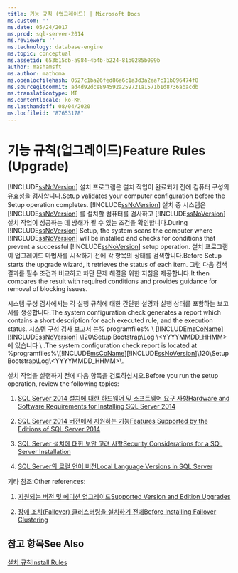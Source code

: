 ```yaml
---
title: 기능 규칙 (업그레이드) | Microsoft Docs
ms.custom: ''
ms.date: 05/24/2017
ms.prod: sql-server-2014
ms.reviewer: ''
ms.technology: database-engine
ms.topic: conceptual
ms.assetid: 653b15db-a984-4b4b-b224-81b0285b099b
author: mashamsft
ms.author: mathoma
ms.openlocfilehash: 0527c1ba26fed86a6c1a3d3a2ea7c11b096474f8
ms.sourcegitcommit: ad4d92dce894592a259721a1571b1d8736abacdb
ms.translationtype: MT
ms.contentlocale: ko-KR
ms.lasthandoff: 08/04/2020
ms.locfileid: "87653178"
---
```

# <a name="feature-rules-upgrade"></a><span data-ttu-id="82945-102">기능 규칙(업그레이드)</span><span class="sxs-lookup"><span data-stu-id="82945-102">Feature Rules (Upgrade)</span></span>
  [!INCLUDE[ssNoVersion](../../includes/ssnoversion-md.md)] <span data-ttu-id="82945-103">설치 프로그램은 설치 작업이 완료되기 전에 컴퓨터 구성의 유효성을 검사합니다.</span><span class="sxs-lookup"><span data-stu-id="82945-103">Setup validates your computer configuration before the Setup operation completes.</span></span> <span data-ttu-id="82945-104">[!INCLUDE[ssNoVersion](../../includes/ssnoversion-md.md)] 설치 중 시스템은 [!INCLUDE[ssNoVersion](../../includes/ssnoversion-md.md)] 를 설치할 컴퓨터를 검사하고 [!INCLUDE[ssNoVersion](../../includes/ssnoversion-md.md)] 설치 작업이 성공하는 데 방해가 될 수 있는 조건을 확인합니다.</span><span class="sxs-lookup"><span data-stu-id="82945-104">During [!INCLUDE[ssNoVersion](../../includes/ssnoversion-md.md)] Setup, the system scans the computer where [!INCLUDE[ssNoVersion](../../includes/ssnoversion-md.md)] will be installed and checks for conditions that prevent a successful [!INCLUDE[ssNoVersion](../../includes/ssnoversion-md.md)] setup operation.</span></span> <span data-ttu-id="82945-105">설치 프로그램이 업그레이드 마법사를 시작하기 전에 각 항목의 상태를 검색합니다.</span><span class="sxs-lookup"><span data-stu-id="82945-105">Before Setup starts the upgrade wizard, it retrieves the status of each item.</span></span> <span data-ttu-id="82945-106">그런 다음 검색 결과를 필수 조건과 비교하고 차단 문제 해결을 위한 지침을 제공합니다.</span><span class="sxs-lookup"><span data-stu-id="82945-106">It then compares the result with required conditions and provides guidance for removal of blocking issues.</span></span>  
  
 <span data-ttu-id="82945-107">시스템 구성 검사에서는 각 실행 규칙에 대한 간단한 설명과 실행 상태를 포함하는 보고서를 생성합니다.</span><span class="sxs-lookup"><span data-stu-id="82945-107">The system configuration check generates a report which contains a short description for each executed rule, and the execution status.</span></span> <span data-ttu-id="82945-108">시스템 구성 검사 보고서 는% programfiles% \\ [!INCLUDE[msCoName](../../includes/msconame-md.md)] [!INCLUDE[ssNoVersion](../../includes/ssnoversion-md.md)] \120\Setup Bootstrap\Log \\<YYYYMMDD_HHMM>에 있습니다 \\ .</span><span class="sxs-lookup"><span data-stu-id="82945-108">The system configuration check report is located at %programfiles%\\[!INCLUDE[msCoName](../../includes/msconame-md.md)][!INCLUDE[ssNoVersion](../../includes/ssnoversion-md.md)]\120\Setup Bootstrap\Log\\<YYYYMMDD_HHMM>\\.</span></span>  
  
 <span data-ttu-id="82945-109">설치 작업을 실행하기 전에 다음 항목을 검토하십시오.</span><span class="sxs-lookup"><span data-stu-id="82945-109">Before you run the setup operation, review the following topics:</span></span>  
  
1.  [<span data-ttu-id="82945-110">SQL Server 2014 설치에 대한 하드웨어 및 소프트웨어 요구 사항</span><span class="sxs-lookup"><span data-stu-id="82945-110">Hardware and Software Requirements for Installing SQL Server 2014</span></span>](hardware-and-software-requirements-for-installing-sql-server.md)  
  
2.  [<span data-ttu-id="82945-111">SQL Server 2014 버전에서 지원하는 기능</span><span class="sxs-lookup"><span data-stu-id="82945-111">Features Supported by the Editions of SQL Server 2014</span></span>](../../../2014/getting-started/features-supported-by-the-editions-of-sql-server-2014.md)  
  
3.  [<span data-ttu-id="82945-112">SQL Server 설치에 대한 보안 고려 사항</span><span class="sxs-lookup"><span data-stu-id="82945-112">Security Considerations for a SQL Server Installation</span></span>](../../../2014/sql-server/install/security-considerations-for-a-sql-server-installation.md)  
  
4.  [<span data-ttu-id="82945-113">SQL Server의 로컬 언어 버전</span><span class="sxs-lookup"><span data-stu-id="82945-113">Local Language Versions in SQL Server</span></span>](../../../2014/sql-server/install/local-language-versions-in-sql-server.md)  
  
 <span data-ttu-id="82945-114">기타 참조:</span><span class="sxs-lookup"><span data-stu-id="82945-114">Other references:</span></span>  
  
1.  [<span data-ttu-id="82945-115">지원되는 버전 및 에디션 업그레이드</span><span class="sxs-lookup"><span data-stu-id="82945-115">Supported Version and Edition Upgrades</span></span>](../../database-engine/install-windows/supported-version-and-edition-upgrades.md)  
  
2.  [<span data-ttu-id="82945-116">장애 조치(Failover) 클러스터링을 설치하기 전에</span><span class="sxs-lookup"><span data-stu-id="82945-116">Before Installing Failover Clustering</span></span>](../failover-clusters/install/before-installing-failover-clustering.md)  
  
## <a name="see-also"></a><span data-ttu-id="82945-117">참고 항목</span><span class="sxs-lookup"><span data-stu-id="82945-117">See Also</span></span>  
 [<span data-ttu-id="82945-118">설치 규칙</span><span class="sxs-lookup"><span data-stu-id="82945-118">Install Rules</span></span>](../../../2014/sql-server/install/install-rules.md)  
  
  
